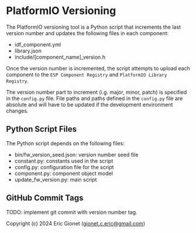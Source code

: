# PlatformIO Versioning

The PlatformIO versioning tool is a Python script that increments the last version number and updates the following files in each component:

- idf_component.yml
- library.json
- include/[component_name]_version.h

Once the version number is incremented, the script attempts to upload each component to the `ESP Component Registry` and `PlatformIO Library Registry`.  

The version number part to increment (i.g. major, minor, patch) is specified in the `config.py` file.  File paths and paths defined in the `config.py` file are absolute and will have to be updated if the development environment changes.

## Python Script Files

The Python script depends on the following files:

- bin/fw_version_seed.json: version number seed file
- constant.py: constants used in the script
- config.py: configuration file for the script
- component.py: component object model
- update_fw_version.py: main script

## GitHub Commit Tags

TODO: implement git commit with version number tag.

Copyright (c) 2024 Eric Gionet (<gionet.c.eric@gmail.com>)
